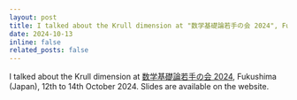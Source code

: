 ```yaml
---
layout: post
title: I talked about the Krull dimension at "数学基礎論若手の会 2024", Fukushima (Japan).
date: 2024-10-13
inline: false
related_posts: false
---
```


I talked about the Krull dimension at <a href="https://sites.google.com/view/mlwakatenokai2024">数学基礎論若手の会 2024</a>, Fukushima (Japan), 12th to 14th October 2024. Slides are available on the website.